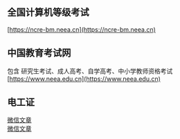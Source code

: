 ## 全国计算机等级考试
[https://ncre-bm.neea.cn](https://ncre-bm.neea.cn)

## 中国教育考试网  
包含 研究生考试、成人高考、自学高考、中小学教师资格考试   
[https://www.neea.edu.cn](https://www.neea.edu.cn)

## 电工证

[微信文章](https://mp.weixin.qq.com/s?__biz=MzkyNDUwNjMxNQ==&mid=2247500311&idx=2&sn=315c384ac76a6dcf259011b9dd9c15f1&chksm=c1d643b3f6a1caa576a305b27eb6b3fdb72965966bfe51b6c9c68ebc821b2db71f075dcc040b&scene=27)  
[微信文章](https://mp.weixin.qq.com/s?__biz=MzI2NjMzODE1OA==&mid=2247545357&idx=2&sn=348e682ac2747fad58f1a314e88254bb&chksm=ea8dd80cddfa511a044ec6f96205cb295871f3b4ced28967f1001639a8b2cdc03ff1a850cdbd&scene=27&poc_token=HGLSRmaj9OJMD4bfarYT68CHmzIxT99nIYAVsT7C)
